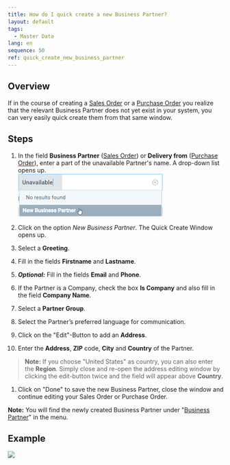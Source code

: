 ```yaml
---
title: How do I quick create a new Business Partner?
layout: default
tags:
  - Master Data
lang: en
sequence: 50
ref: quick_create_new_business_partner
---
```


## Overview
If in the course of creating a [Sales Order](SalesOrder_recording) or a [Purchase Order](CreatePurchaseOrder) you realize that the relevant Business Partner does not yet exist in your system, you can very easily quick create them from that same window.

## Steps
1. In the field **Business Partner** ([Sales Order](SalesOrder_recording)) or **Delivery from** ([Purchase Order](CreatePurchaseOrder)), enter a part of the unavailable Partner's name. A drop-down list opens up.<br>
![](assets/New_Businesspartner_quickcreate.png)

1. Click on the option *New Business Partner*. The Quick Create Window opens up.
1. Select a **Greeting**.
1. Fill in the fields **Firstname** and **Lastname**.
1. ***Optional:*** Fill in the fields **Email** and **Phone**.
1. If the Partner is a Company, check the box **Is Company** and also fill in the field **Company Name**.
1. Select a **Partner Group**.
1. Select the Partner’s preferred language for communication.
1. Click on the "Edit"-Button to add an **Address**.
1. Enter the **Address**, **ZIP** code, **City** and **Country** of the Partner.
 >**Note:** If you choose "United States" as country, you can also enter the **Region**. Simply close and re-open the address editing window by clicking the edit-button twice and the field will appear above **Country**.

1. Click on "Done" to save the new Business Partner, close the window and continue editing your Sales Order or Purchase Order.

**Note:** You will find the newly created Business Partner under "[Business Partner](Menu)" in the menu.

## Example
![](assets/Quick_create_new_business_partner.gif)
